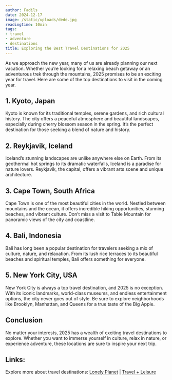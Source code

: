 ```yaml
---
author: Fadils
date: 2024-12-17
image: /static/uploads/dede.jpg
readingtime: 10min
tags:
- travel
- adventure
- destinations
title: Exploring the Best Travel Destinations for 2025
---
```





As we approach the new year, many of us are already planning our next vacation. Whether you’re looking for a relaxing beach getaway or an adventurous trek through the mountains, 2025 promises to be an exciting year for travel. Here are some of the top destinations to visit in the coming year.

## 1. Kyoto, Japan
Kyoto is known for its traditional temples, serene gardens, and rich cultural history. The city offers a peaceful atmosphere and beautiful landscapes, especially during cherry blossom season in the spring. It’s the perfect destination for those seeking a blend of nature and history.

## 2. Reykjavik, Iceland
Iceland’s stunning landscapes are unlike anywhere else on Earth. From its geothermal hot springs to its dramatic waterfalls, Iceland is a paradise for nature lovers. Reykjavik, the capital, offers a vibrant arts scene and unique architecture.

## 3. Cape Town, South Africa
Cape Town is one of the most beautiful cities in the world. Nestled between mountains and the ocean, it offers incredible hiking opportunities, stunning beaches, and vibrant culture. Don’t miss a visit to Table Mountain for panoramic views of the city and coastline.

## 4. Bali, Indonesia
Bali has long been a popular destination for travelers seeking a mix of culture, nature, and relaxation. From its lush rice terraces to its beautiful beaches and spiritual temples, Bali offers something for everyone.

## 5. New York City, USA
New York City is always a top travel destination, and 2025 is no exception. With its iconic landmarks, world-class museums, and endless entertainment options, the city never goes out of style. Be sure to explore neighborhoods like Brooklyn, Manhattan, and Queens for a true taste of the Big Apple.

## Conclusion
No matter your interests, 2025 has a wealth of exciting travel destinations to explore. Whether you want to immerse yourself in culture, relax in nature, or experience adventure, these locations are sure to inspire your next trip.

## Links:
Explore more about travel destinations: [Lonely Planet](https://www.lonelyplanet.com) | [Travel + Leisure](https://www.travelandleisure.com)


